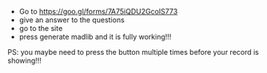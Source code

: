- Go to https://goo.gl/forms/7A75iQDU2GcoIS773
- give an answer to the questions 
- go to the site
- press generate madlib
and it is fully working!!!

PS: you maybe need to press the button multiple times before your record is showing!!!
